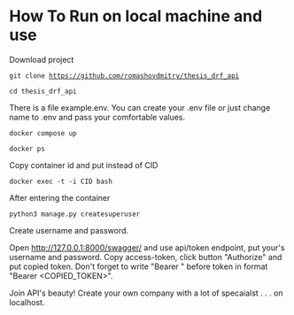 # How To Run on local machine and use

Download project

<code>git clone https://github.com/romashovdmitry/thesis_drf_api</code>

<code>cd thesis_drf_api</code>

There is a file example.env. You can create your .env file or just change name to .env and pass your comfortable values.

<code>docker compose up</code>

<code>docker ps</code>

Copy container id and put instead of CID

<code>docker exec -t -i CID bash</code>

After entering the container

<code>python3 manage.py createsuperuser</code>

Create username and password.

Open http://127.0.0.1:8000/swagger/ and use api/token endpoint, put your's username and password. Copy access-token, click button "Authorize" and put copied token. Don't forget to write "Bearer " before token in format "Bearer <COPIED_TOKEN>".  

Join API's beauty! Create your own company with a lot of specaialst . . . on localhost. 
